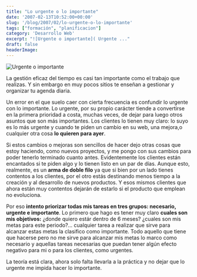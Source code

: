 ```yaml
---
title: "Lo urgente o lo importante"
date: '2007-02-13T10:52:00+00:00'
slug: '/blog/2007/02/lo-urgente-o-lo-importante'
tags: ["formación", "planificacion"]
category: 'Desarrollo Web'
excerpt: "![Urgente o importante]( Urgente ..."
draft: false
headerImage: 
---
```

![Urgente o importante](http://static.squarespace.com/static/5303797ae4b0c6ad9e43f072/5303ce80e4b0400995a883d6/5303cf25e4b0400995a88a74/1392758565167/urgente_vs_importante.jpg?format=original "Urgente o importante")

La gestión eficaz del tiempo es casi tan importante como el trabajo que realizas. Y sin embargo en muy pocos sitios te enseñan a gestionar y organizar tu agenda diaria.

Un error en el que suelo caer con cierta frecuencia es confundir lo urgente con lo importante. Lo urgente, por su propio carácter tiende a convertirse en la primera prioridad a costa, muchas veces, de dejar para luego otros asuntos que son más importantes. Los clientes lo tienen muy claro: lo suyo es lo más urgente y cuando te piden un cambio en su web, una mejora,o cualquier otra cosa **lo quieren para ayer**.

Si estos cambios o mejoras son sencillos de hacer dejo otras cosas que estoy haciendo, como nuevos proyectos, y me pongo con sus cambios para poder tenerlo terminado cuanto antes. Evidentemente los clientes están encantados si te piden algo y lo tienen listo en un par de días. Aunque esto, realmente, es un **arma de doble filo** ya que si bien por un lado tienes contentos a los clientes, por el otro estás destinando menos tiempo a la creación y al desarrollo de nuevos productos. Y esos mismos clientes que ahora están muy contentos dejarán de estarlo si el producto que emplean no evoluciona.

Por eso **intento priorizar todas mis tareas en tres grupos: necesario, urgente e importante**. Lo primero que hago es tener muy claro **cuales son mis objetivos:** ¿donde quiero estár dentro de 6 meses? ¿cuales son mis metas para este periodo?... cualquier tarea a realizar que sirve para alcanzar estas metas la clasifico como importante. Todo aquello que tiene que hacerse pero no me sirve para alcanzar mis metas lo marco como necesario y aquellas tareas necesarias que puedan tener algún efecto negativo para mi o para los clientes, como urgentes.

La teoría está clara, ahora solo falta llevarla a la práctica y no dejar que lo urgente me impida hacer lo importante.


